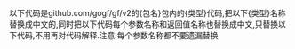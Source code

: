 以下代码是github.com/gogf/gf/v2的{包名}包内的{类型}代码,把以下{类型}名称替换成中文的,同时把以下代码每个参数名称和返回值名称也替换成中文,只替换以下代码,不用再对代码解释.注意:每个参数名称都不要遗漏替换